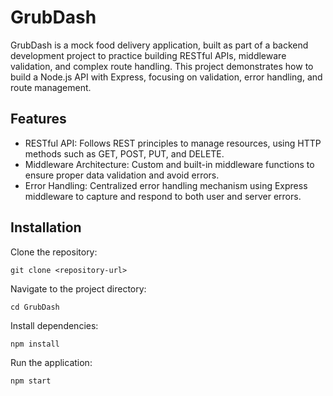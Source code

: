 # GrubDash
GrubDash is a mock food delivery application, built as part of a backend development project to practice building RESTful APIs, middleware validation, and complex route handling. This project demonstrates how to build a Node.js API with Express, focusing on validation, error handling, and route management.

## Features
* RESTful API: Follows REST principles to manage resources, using HTTP methods such as GET, POST, PUT, and DELETE.
* Middleware Architecture: Custom and built-in middleware functions to ensure proper data validation and avoid errors.
* Error Handling: Centralized error handling mechanism using Express middleware to capture and respond to both user and server errors.

## Installation
Clone the repository:
```
git clone <repository-url>
```

Navigate to the project directory:
```
cd GrubDash
```

Install dependencies:
```
npm install
```

Run the application:
```
npm start
```

